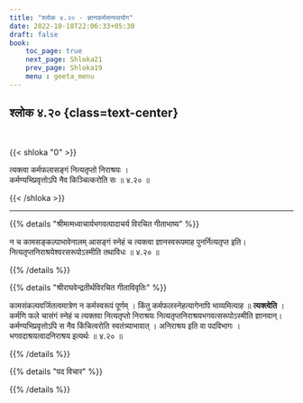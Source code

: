 ```yaml
---
title: "श्लोक ४.२० - ज्ञानकर्मसन्यसयोग"
date: 2022-10-18T22:06:33+05:30
draft: false
book:
    toc_page: true
    next_page: Shloka21
    prev_page: Shloka19
    menu : geeta_menu
---
```




## श्लोक ४.२० {class=text-center}

<br/>

{{< shloka  "0"  >}}

त्यक्त्वा कर्मफलासङ्गं नित्यतृप्तो निराश्रयः ।  
कर्मण्यभिप्रवृत्तोऽपि नैव किञ्चित्करोति सः ॥ ४.२० ॥

{{< /shloka >}}

---


{{% details "श्रीमत्मध्वाचार्यभगवत्पादाचर्य विरचित  गीताभाष्य" %}}

न च कामसङ्कल्पाभावेनालम् आसङ्गं स्नेहं च त्यक्त्वा ज्ञानस्वरूपमाह पुनर्नित्यतृप्त इति। नित्यतृप्तनिराश्रयेश्वरसरूपोऽस्मीति तथाविधः ॥ ४.२० ॥

{{% /details %}}



{{% details "श्रीराघवेन्द्रतीर्थविरचित गीताविवृतिः" %}}

कामसंकल्पवर्जितत्वमात्रेण न कर्मस्वरूपं पूर्णम्‌ । किंतु
कर्मफलस्नेहत्यागेनापि भाव्यमित्याह ॥ **त्यक्त्वेति** ।   
कर्मणि फले चासंगं स्नेहं च त्यक्तवा नित्यतृप्तो निराश्रयः 
नित्यतृप्तनिराश्रयभगवत्सरूपोऽस्मीति ज्ञानवान्‌। 
कर्मण्यभिप्रवृत्तोऽपि स नैव किंचित्वरोति स्वतंत्र्याभावात्‌ । 
अनिराश्रय इति वा पदविभागः । भगवदाश्रयत्वादनिराश्रय इत्यर्थः ॥ ४.२० ॥

{{% /details %}}



{{% details "पद विचार" %}}


{{% /details %}}
